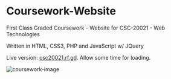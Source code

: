 # Coursework-Website
First Class Graded Coursework - Website for CSC-20021 - Web Technologies

Written in HTML, CSS3, PHP and JavaScript w/ JQuery

Live version: [csc20021.rf.gd](http://csc20021.rf.gd). Allow some time for loading.

![coursework-image](https://i.imgur.com/XzTTBey.png)
